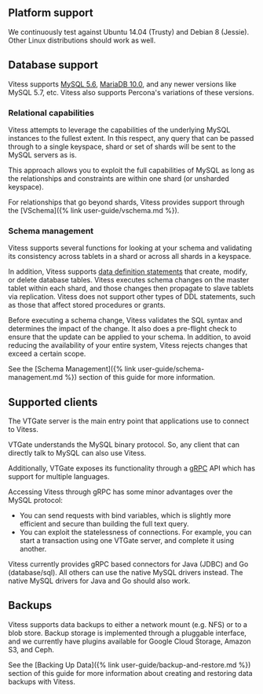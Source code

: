 ## Platform support

We continuously test against Ubuntu 14.04 (Trusty) and Debian 8 (Jessie).
Other Linux distributions should work as well.

## Database support

Vitess supports [MySQL 5.6](https://dev.mysql.com/doc/refman/5.6/en/),
[MariaDB 10.0](https://downloads.mariadb.org/mariadb/10.0.21/), and any
newer versions like MySQL 5.7, etc. Vitess also supports Percona's
variations of these versions.

### Relational capabilities

Vitess attempts to leverage the capabilities of the underlying MySQL
instances to the fullest extent. In this respect, any query that can
be passed through to a single keyspace, shard or set of shards will
be sent to the MySQL servers as is.

This approach allows you to exploit the full capabilities of MySQL
as long as the relationships and constraints are within one shard (or
unsharded keyspace).

For relationships that go beyond shards, Vitess provides 
support through the [VSchema]({% link user-guide/vschema.md %}).

### Schema management

Vitess supports several functions for looking at your schema and
validating its consistency across tablets in a shard or across all
shards in a keyspace.

In addition, Vitess supports 
[data definition statements](https://dev.mysql.com/doc/refman/5.6/en/sql-syntax-data-definition.html)
that create, modify, or delete database tables. Vitess executes
schema changes on the master tablet within each shard, and those
changes then propagate to slave tablets via replication. Vitess does
not support other types of DDL statements, such as those that affect
stored procedures or grants.

Before executing a schema change, Vitess validates the SQL syntax
and determines the impact of the change. It also does a pre-flight
check to ensure that the update can be applied to your schema. In
addition, to avoid reducing the availability of your entire system,
Vitess rejects changes that exceed a certain scope.

See the [Schema Management]({% link user-guide/schema-management.md %})
section of this guide for more information.

## Supported clients

The VTGate server is the main entry point that applications use
to connect to Vitess.

VTGate understands the MySQL binary protocol. So, any client that
can directly talk to MySQL can also use Vitess.

Additionally, VTGate exposes its functionality through a
[gRPC](https://www.grpc.io/) API which has support for multiple languages.

Accessing Vitess through gRPC has some minor advantages over the MySQL
protocol:

* You can send requests with bind variables, which is slightly more
  efficient and secure than building the full text query.
* You can exploit the statelessness of connections. For example, you
  can start a transaction using one VTGate server, and complete it
  using another.

Vitess currently provides gRPC based connectors for Java (JDBC) and Go
(database/sql). All others can use the native MySQL drivers instead. The
native MySQL drivers for Java and Go should also work.

## Backups

Vitess supports data backups to either a network mount (e.g. NFS) or to a blob store.
Backup storage is implemented through a pluggable interface,
and we currently have plugins available for Google Cloud Storage, Amazon S3,
and Ceph.

See the [Backing Up Data]({% link user-guide/backup-and-restore.md %}) section
of this guide for more information about creating and restoring data
backups with Vitess. 

